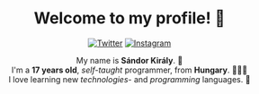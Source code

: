 <h1 align="center">Welcome to my profile! 👋</h1>

<p align="center">
<a href="https://www.twitter.com/sndrkrly">
<img src="https://img.shields.io/badge/-Twitter-%231DA1F2" alt="Twitter" /></a> 
<a href="https://www.instagram.com/sndrkrly">
<img src="https://img.shields.io/badge/-Instagram-%23eb13a5" alt="Instagram" /></a> 
</p>

<p align="center">
My name is <b>Sándor Király</b>. 🚀 <br>
I'm a <b>17 years old</b>, <i>self-taught</i> programmer, from <b>Hungary</b>. 👨🏻‍💻 <br>
I love learning new <i>technologies</i>- and <i>programming</i> languages. 🧪 <br>
</p>
